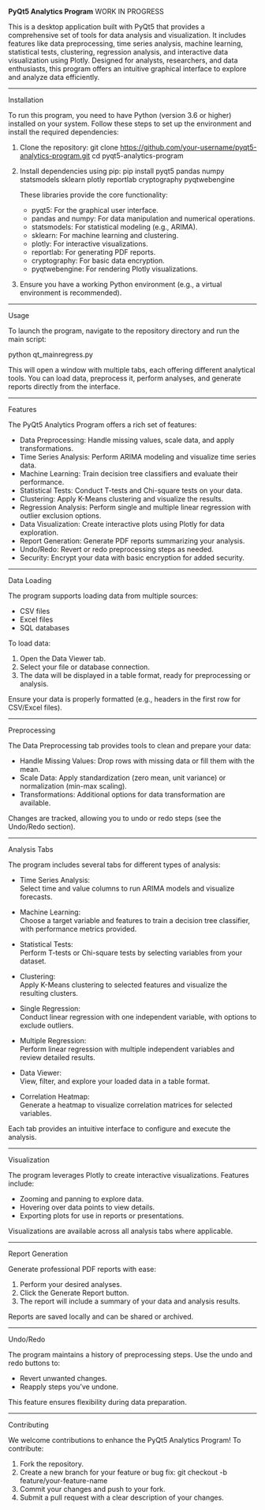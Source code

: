 **PyQt5 Analytics Program** WORK IN PROGRESS

This is a desktop application built with PyQt5 that provides a comprehensive set of tools for data analysis and visualization. It includes features like data preprocessing, time series analysis, machine learning, statistical tests, clustering, regression analysis, and interactive data visualization using Plotly. Designed for analysts, researchers, and data enthusiasts, this program offers an intuitive graphical interface to explore and analyze data efficiently.

---

Installation

To run this program, you need to have Python (version 3.6 or higher) installed on your system. Follow these steps to set up the environment and install the required dependencies:

1. Clone the repository:
   git clone https://github.com/your-username/pyqt5-analytics-program.git
   cd pyqt5-analytics-program

2. Install dependencies using pip:
   pip install pyqt5 pandas numpy statsmodels sklearn plotly reportlab cryptography pyqtwebengine

   These libraries provide the core functionality:
   - pyqt5: For the graphical user interface.
   - pandas and numpy: For data manipulation and numerical operations.
   - statsmodels: For statistical modeling (e.g., ARIMA).
   - sklearn: For machine learning and clustering.
   - plotly: For interactive visualizations.
   - reportlab: For generating PDF reports.
   - cryptography: For basic data encryption.
   - pyqtwebengine: For rendering Plotly visualizations.

3. Ensure you have a working Python environment (e.g., a virtual environment is recommended).

---

Usage

To launch the program, navigate to the repository directory and run the main script:

   python qt_mainregress.py

This will open a window with multiple tabs, each offering different analytical tools. You can load data, preprocess it, perform analyses, and generate reports directly from the interface.

---

Features

The PyQt5 Analytics Program offers a rich set of features:

- Data Preprocessing: Handle missing values, scale data, and apply transformations.
- Time Series Analysis: Perform ARIMA modeling and visualize time series data.
- Machine Learning: Train decision tree classifiers and evaluate their performance.
- Statistical Tests: Conduct T-tests and Chi-square tests on your data.
- Clustering: Apply K-Means clustering and visualize the results.
- Regression Analysis: Perform single and multiple linear regression with outlier exclusion options.
- Data Visualization: Create interactive plots using Plotly for data exploration.
- Report Generation: Generate PDF reports summarizing your analysis.
- Undo/Redo: Revert or redo preprocessing steps as needed.
- Security: Encrypt your data with basic encryption for added security.

---

Data Loading

The program supports loading data from multiple sources:
- CSV files
- Excel files
- SQL databases

To load data:
1. Open the Data Viewer tab.
2. Select your file or database connection.
3. The data will be displayed in a table format, ready for preprocessing or analysis.

Ensure your data is properly formatted (e.g., headers in the first row for CSV/Excel files).

---

Preprocessing

The Data Preprocessing tab provides tools to clean and prepare your data:
- Handle Missing Values: Drop rows with missing data or fill them with the mean.
- Scale Data: Apply standardization (zero mean, unit variance) or normalization (min-max scaling).
- Transformations: Additional options for data transformation are available.

Changes are tracked, allowing you to undo or redo steps (see the Undo/Redo section).

---

Analysis Tabs

The program includes several tabs for different types of analysis:

- Time Series Analysis:  
  Select time and value columns to run ARIMA models and visualize forecasts.

- Machine Learning:  
  Choose a target variable and features to train a decision tree classifier, with performance metrics provided.

- Statistical Tests:  
  Perform T-tests or Chi-square tests by selecting variables from your dataset.

- Clustering:  
  Apply K-Means clustering to selected features and visualize the resulting clusters.

- Single Regression:  
  Conduct linear regression with one independent variable, with options to exclude outliers.

- Multiple Regression:  
  Perform linear regression with multiple independent variables and review detailed results.

- Data Viewer:  
  View, filter, and explore your loaded data in a table format.

- Correlation Heatmap:  
  Generate a heatmap to visualize correlation matrices for selected variables.

Each tab provides an intuitive interface to configure and execute the analysis.

---

Visualization

The program leverages Plotly to create interactive visualizations. Features include:
- Zooming and panning to explore data.
- Hovering over data points to view details.
- Exporting plots for use in reports or presentations.

Visualizations are available across all analysis tabs where applicable.

---

Report Generation

Generate professional PDF reports with ease:
1. Perform your desired analyses.
2. Click the Generate Report button.
3. The report will include a summary of your data and analysis results.

Reports are saved locally and can be shared or archived.

---

Undo/Redo

The program maintains a history of preprocessing steps. Use the undo and redo buttons to:
- Revert unwanted changes.
- Reapply steps you’ve undone.

This feature ensures flexibility during data preparation.

---


Contributing

We welcome contributions to enhance the PyQt5 Analytics Program! To contribute:
1. Fork the repository.
2. Create a new branch for your feature or bug fix:
   git checkout -b feature/your-feature-name
3. Commit your changes and push to your fork.
4. Submit a pull request with a clear description of your changes.


